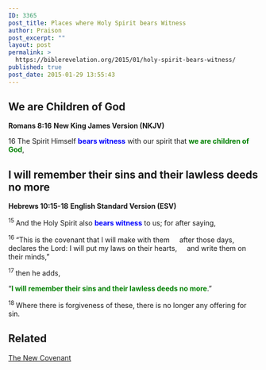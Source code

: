 ```yaml
---
ID: 3365
post_title: Places where Holy Spirit bears Witness
author: Praison
post_excerpt: ""
layout: post
permalink: >
  https://biblerevelation.org/2015/01/holy-spirit-bears-witness/
published: true
post_date: 2015-01-29 13:55:43
---
```

<h2>We are Children of God</h2>
<strong>Romans 8:16</strong>
<strong> New King James Version (NKJV)</strong>

16 The Spirit Himself <span style="color: #0000ff;"><strong>bears witness</strong></span> with our spirit that <span style="color: #008000;"><strong>we are children of God</strong></span>,
<h2>I will remember their sins and their lawless deeds no more</h2>
<strong>Hebrews 10:15-18</strong>
<strong> English Standard Version (ESV)</strong>

<span id="en-ESV-30132" class="text Heb-10-15"><sup class="versenum">15 </sup>And the Holy Spirit also <span style="color: #0000ff;"><strong>bears witness</strong></span> to us; for after saying,</span>
<div class="poetry top-1">
<p class="line"><span id="en-ESV-30133" class="text Heb-10-16"><sup class="versenum">16 </sup>“This is the covenant that I will make with them</span>
<span class="indent-1"><span class="indent-1-breaks">    </span><span class="text Heb-10-16">after those days, declares the Lord:</span></span>
<span class="text Heb-10-16">I will put my laws on their hearts,</span>
<span class="indent-1"><span class="indent-1-breaks">    </span><span class="text Heb-10-16">and write them on their minds,”</span></span></p>

</div>
<p class="first-line-none top-1"><span id="en-ESV-30134" class="text Heb-10-17"><sup class="versenum">17 </sup>then he adds,</span></p>

<div class="poetry top-1">
<p class="line"><span class="text Heb-10-17">“<span style="color: #008000;"><strong>I will remember their sins and their lawless deeds no more</strong></span>.”</span></p>

</div>
<p class="first-line-none top-1"><span id="en-ESV-30135" class="text Heb-10-18"><sup class="versenum">18 </sup>Where there is forgiveness of these, there is no longer any offering for sin.</span></p>

<h2 class="first-line-none top-1">Related</h2>
<p class="first-line-none top-1"><a title="The New Covenant" href="http://biblerevelation.org/2014/06/09/the-new-covenant/">The New Covenant</a></p>